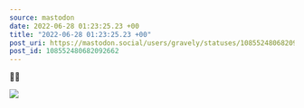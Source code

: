 ```yaml
---
source: mastodon
date: 2022-06-28 01:23:25.23 +00
title: "2022-06-28 01:23:25.23 +00"
post_uri: https://mastodon.social/users/gravely/statuses/108552480682092662
post_id: 108552480682092662
---
```

🤙🏼


![](/images/108552480257330246.jpg)

